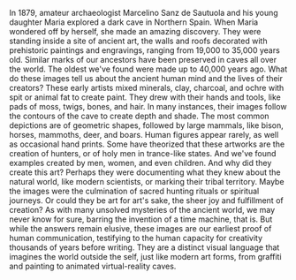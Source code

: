 
In 1879, amateur archaeologist
Marcelino Sanz de Sautuola
and his young daughter Maria
explored a dark cave in Northern Spain.
When Maria wondered off by herself,
she made an amazing discovery.
They were standing inside 
a site of ancient art,
the walls and roofs decorated with
prehistoric paintings and engravings,
ranging from 19,000 to 35,000 years old.
Similar marks of our ancestors have been
preserved in caves all over the world.
The oldest we&#39;ve found were made up to
40,000 years ago.
What do these images tell us
about the ancient human mind
and the lives of their creators?
These early artists mixed minerals, clay,
charcoal, and ochre with spit or animal fat
to create paint.
They drew with their hands and tools,
like pads of moss, twigs, bones, and hair.
In many instances, their images follow
the contours of the cave
to create depth and shade.
The most common depictions
are of geometric shapes,
followed by large mammals, like bison,
horses, mammoths, deer, and boars.
Human figures appear rarely,
as well as occasional hand prints.
Some have theorized that these artworks
are the creation of hunters,
or of holy men in trance-like states.
And we&#39;ve found examples created by
men, women, and even children.
And why did they create this art?
Perhaps they were documenting 
what they knew about the natural world,
like modern scientists,
or marking their tribal territory.
Maybe the images were the culmination
of sacred hunting rituals
or spiritual journeys.
Or could they be art for art&#39;s sake,
the sheer joy and fulfillment of creation?
As with many unsolved mysteries
of the ancient world,
we may never know for sure,
barring the invention 
of a time machine, that is.
But while the answers remain elusive,
these images are our earliest proof
of human communication,
testifying to the human capacity 
for creativity
thousands of years before writing.
They are a distinct visual language 
that imagines the world outside the self,
just like modern art forms,
from graffiti and painting
to animated virtual-reality caves.
